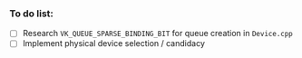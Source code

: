 ### To do list:

- [ ] Research `VK_QUEUE_SPARSE_BINDING_BIT` for queue creation in `Device.cpp`
- [ ] Implement physical device selection / candidacy
